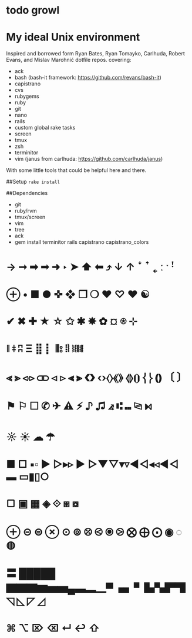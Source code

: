 # todo growl

# My ideal Unix environment

Inspired and borrowed form Ryan Bates, Ryan Tomayko, Carlhuda, Robert Evans, and Mislav Marohnić dotfile repos. covering:

- ack
- bash (bash-it framework: https://github.com/revans/bash-it)
- capistrano
- cvs
- rubygems
- ruby
- git
- nano
- rails
- custom global rake tasks
- screen
- tmux
- zsh
- terminitor
- vim (janus from carlhuda: https://github.com/carlhuda/janus)

With some little tools that could be helpful here and there.


##Setup
`rake install`

##Dependencies
- git
- ruby/rvm
- tmux/screen
- vim
- tree
- ack
- gem install terminitor rails capistrano capistrano_colors

# → ➞ ➡ ➟ ➜  ‣ ➤  ⬆ ⬅ ⤴ ↓ ↑ ꜜ ꜛ ˿ ː ˑ ꜝ
# ⊕ • ■ ● ✜ ❖ ❐ ❍ ♥ ♡ ❤ ☯
# ✔ ✖ ✚ ★ ☆ ✩ ✱ ✸ ✿ ¤ ⍟ ⊹
# ǁ ǂ ʭ Ξ ⣿ ⡇ ⦀⦂ ⦙⦚ ⧘⧙⧚⧛   
# ⪡ ⪢ ⪦⪧ ⫏⫐ ⊲ ⊳ ⫷ ⫸ ❮❯ ‹›⟨⟩⟪⟫ ⦉⦊⦗⦘ ⎨⎬ ❪❫ 〔   〕
# ⚑ ⚐ ☐ ✆ ✈  ⚠ ⚡ ♪ ♫ ⦨  ⑆ ⑉ ⧎ ⧑ 
# ☼ ☀ ☁ ☂
# ■ □ ▪▫ ▶ ▷▸▹ ► ▻▼▽▾▿◀◁◂◃◄◅ ▬ ▭▮▯○
#  ▢ ▣ ▦ ◈ ⟐ ⧆ ⧇
# ⊕ ⊝ ⊜ ⊗ ⊙ ⊚ ⦼ ⧀ ⦿ ⧁ ⨂ ⨁ ⨀  ◉ ◌ ◍ 
# 〓 █████ ▇▇▇▆▅▅▄▃▂▁▀▗▖▘▙▚▛▜ ◹ ◺ ◸ ◿
# ⌘ ⌥  ⌦  ⌫ ↵ ↩ ⇧ 






